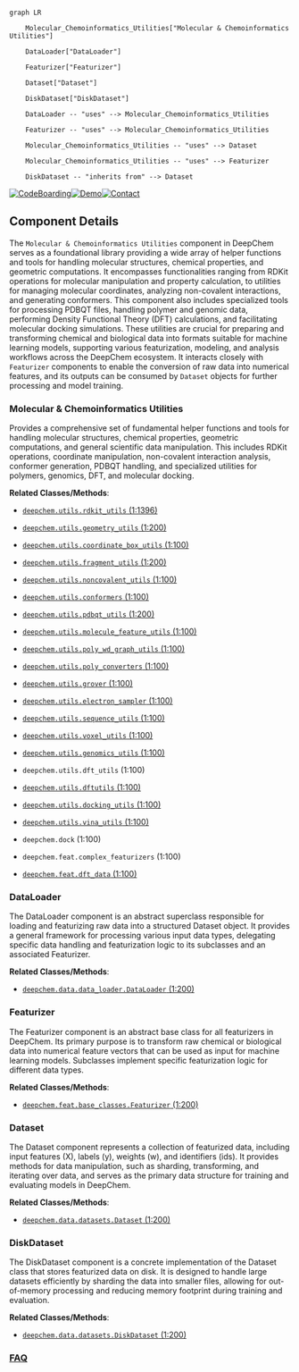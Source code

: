 ```mermaid

graph LR

    Molecular_Chemoinformatics_Utilities["Molecular & Chemoinformatics Utilities"]

    DataLoader["DataLoader"]

    Featurizer["Featurizer"]

    Dataset["Dataset"]

    DiskDataset["DiskDataset"]

    DataLoader -- "uses" --> Molecular_Chemoinformatics_Utilities

    Featurizer -- "uses" --> Molecular_Chemoinformatics_Utilities

    Molecular_Chemoinformatics_Utilities -- "uses" --> Dataset

    Molecular_Chemoinformatics_Utilities -- "uses" --> Featurizer

    DiskDataset -- "inherits from" --> Dataset

```

[![CodeBoarding](https://img.shields.io/badge/Generated%20by-CodeBoarding-9cf?style=flat-square)](https://github.com/CodeBoarding/GeneratedOnBoardings)[![Demo](https://img.shields.io/badge/Try%20our-Demo-blue?style=flat-square)](https://www.codeboarding.org/demo)[![Contact](https://img.shields.io/badge/Contact%20us%20-%20contact@codeboarding.org-lightgrey?style=flat-square)](mailto:contact@codeboarding.org)



## Component Details



The `Molecular & Chemoinformatics Utilities` component in DeepChem serves as a foundational library providing a wide array of helper functions and tools for handling molecular structures, chemical properties, and geometric computations. It encompasses functionalities ranging from RDKit operations for molecular manipulation and property calculation, to utilities for managing molecular coordinates, analyzing non-covalent interactions, and generating conformers. This component also includes specialized tools for processing PDBQT files, handling polymer and genomic data, performing Density Functional Theory (DFT) calculations, and facilitating molecular docking simulations. These utilities are crucial for preparing and transforming chemical and biological data into formats suitable for machine learning models, supporting various featurization, modeling, and analysis workflows across the DeepChem ecosystem. It interacts closely with `Featurizer` components to enable the conversion of raw data into numerical features, and its outputs can be consumed by `Dataset` objects for further processing and model training.



### Molecular & Chemoinformatics Utilities

Provides a comprehensive set of fundamental helper functions and tools for handling molecular structures, chemical properties, geometric computations, and general scientific data manipulation. This includes RDKit operations, coordinate manipulation, non-covalent interaction analysis, conformer generation, PDBQT handling, and specialized utilities for polymers, genomics, DFT, and molecular docking.





**Related Classes/Methods**:



- <a href="https://github.com/deepchem/deepchem/blob/master/deepchem/utils/rdkit_utils.py#L1-L1396" target="_blank" rel="noopener noreferrer">`deepchem.utils.rdkit_utils` (1:1396)</a>

- <a href="https://github.com/deepchem/deepchem/blob/master/deepchem/utils/geometry_utils.py#L1-L200" target="_blank" rel="noopener noreferrer">`deepchem.utils.geometry_utils` (1:200)</a>

- <a href="https://github.com/deepchem/deepchem/blob/master/deepchem/utils/coordinate_box_utils.py#L1-L100" target="_blank" rel="noopener noreferrer">`deepchem.utils.coordinate_box_utils` (1:100)</a>

- <a href="https://github.com/deepchem/deepchem/blob/master/deepchem/utils/fragment_utils.py#L1-L200" target="_blank" rel="noopener noreferrer">`deepchem.utils.fragment_utils` (1:200)</a>

- <a href="https://github.com/deepchem/deepchem/blob/master/deepchem/utils/noncovalent_utils.py#L1-L100" target="_blank" rel="noopener noreferrer">`deepchem.utils.noncovalent_utils` (1:100)</a>

- <a href="https://github.com/deepchem/deepchem/blob/master/deepchem/utils/conformers.py#L1-L100" target="_blank" rel="noopener noreferrer">`deepchem.utils.conformers` (1:100)</a>

- <a href="https://github.com/deepchem/deepchem/blob/master/deepchem/utils/pdbqt_utils.py#L1-L200" target="_blank" rel="noopener noreferrer">`deepchem.utils.pdbqt_utils` (1:200)</a>

- <a href="https://github.com/deepchem/deepchem/blob/master/deepchem/utils/molecule_feature_utils.py#L1-L100" target="_blank" rel="noopener noreferrer">`deepchem.utils.molecule_feature_utils` (1:100)</a>

- <a href="https://github.com/deepchem/deepchem/blob/master/deepchem/utils/poly_wd_graph_utils.py#L1-L100" target="_blank" rel="noopener noreferrer">`deepchem.utils.poly_wd_graph_utils` (1:100)</a>

- <a href="https://github.com/deepchem/deepchem/blob/master/deepchem/utils/poly_converters.py#L1-L100" target="_blank" rel="noopener noreferrer">`deepchem.utils.poly_converters` (1:100)</a>

- <a href="https://github.com/deepchem/deepchem/blob/master/deepchem/utils/grover.py#L1-L100" target="_blank" rel="noopener noreferrer">`deepchem.utils.grover` (1:100)</a>

- <a href="https://github.com/deepchem/deepchem/blob/master/deepchem/utils/electron_sampler.py#L1-L100" target="_blank" rel="noopener noreferrer">`deepchem.utils.electron_sampler` (1:100)</a>

- <a href="https://github.com/deepchem/deepchem/blob/master/deepchem/utils/sequence_utils.py#L1-L100" target="_blank" rel="noopener noreferrer">`deepchem.utils.sequence_utils` (1:100)</a>

- <a href="https://github.com/deepchem/deepchem/blob/master/deepchem/utils/voxel_utils.py#L1-L100" target="_blank" rel="noopener noreferrer">`deepchem.utils.voxel_utils` (1:100)</a>

- <a href="https://github.com/deepchem/deepchem/blob/master/deepchem/utils/genomics_utils.py#L1-L100" target="_blank" rel="noopener noreferrer">`deepchem.utils.genomics_utils` (1:100)</a>

- `deepchem.utils.dft_utils` (1:100)

- <a href="https://github.com/deepchem/deepchem/blob/master/deepchem/utils/dftutils.py#L1-L100" target="_blank" rel="noopener noreferrer">`deepchem.utils.dftutils` (1:100)</a>

- <a href="https://github.com/deepchem/deepchem/blob/master/deepchem/utils/docking_utils.py#L1-L100" target="_blank" rel="noopener noreferrer">`deepchem.utils.docking_utils` (1:100)</a>

- <a href="https://github.com/deepchem/deepchem/blob/master/deepchem/utils/vina_utils.py#L1-L100" target="_blank" rel="noopener noreferrer">`deepchem.utils.vina_utils` (1:100)</a>

- `deepchem.dock` (1:100)

- `deepchem.feat.complex_featurizers` (1:100)

- <a href="https://github.com/deepchem/deepchem/blob/master/deepchem/feat/dft_data.py#L1-L100" target="_blank" rel="noopener noreferrer">`deepchem.feat.dft_data` (1:100)</a>





### DataLoader

The DataLoader component is an abstract superclass responsible for loading and featurizing raw data into a structured Dataset object. It provides a general framework for processing various input data types, delegating specific data handling and featurization logic to its subclasses and an associated Featurizer.





**Related Classes/Methods**:



- <a href="https://github.com/deepchem/deepchem/blob/master/deepchem/data/data_loader.py#L1-L200" target="_blank" rel="noopener noreferrer">`deepchem.data.data_loader.DataLoader` (1:200)</a>





### Featurizer

The Featurizer component is an abstract base class for all featurizers in DeepChem. Its primary purpose is to transform raw chemical or biological data into numerical feature vectors that can be used as input for machine learning models. Subclasses implement specific featurization logic for different data types.





**Related Classes/Methods**:



- <a href="https://github.com/deepchem/deepchem/blob/master/deepchem/feat/base_classes.py#L1-L200" target="_blank" rel="noopener noreferrer">`deepchem.feat.base_classes.Featurizer` (1:200)</a>





### Dataset

The Dataset component represents a collection of featurized data, including input features (X), labels (y), weights (w), and identifiers (ids). It provides methods for data manipulation, such as sharding, transforming, and iterating over data, and serves as the primary data structure for training and evaluating models in DeepChem.





**Related Classes/Methods**:



- <a href="https://github.com/deepchem/deepchem/blob/master/deepchem/data/datasets.py#L1-L200" target="_blank" rel="noopener noreferrer">`deepchem.data.datasets.Dataset` (1:200)</a>





### DiskDataset

The DiskDataset component is a concrete implementation of the Dataset class that stores featurized data on disk. It is designed to handle large datasets efficiently by sharding the data into smaller files, allowing for out-of-memory processing and reducing memory footprint during training and evaluation.





**Related Classes/Methods**:



- <a href="https://github.com/deepchem/deepchem/blob/master/deepchem/data/datasets.py#L1-L200" target="_blank" rel="noopener noreferrer">`deepchem.data.datasets.DiskDataset` (1:200)</a>









### [FAQ](https://github.com/CodeBoarding/GeneratedOnBoardings/tree/main?tab=readme-ov-file#faq)